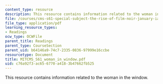 ```yaml
---
content_type: resource
description: This resource contains information related to the woman in the window.
file: /courses/cms-s61-special-subject-the-rise-of-film-noir-january-iap-2012/c76a92f3ac656770a4183b47662fb525_MITCMS_S61_woman_in_window.pdf
file_type: application/pdf
learning_resource_types:
- Readings
ocw_type: OCWFile
parent_title: Readings
parent_type: CourseSection
parent_uid: b64146a9-74c7-2335-0836-97999e16ccbe
resourcetype: Document
title: MITCMS_S61_woman_in_window.pdf
uid: c76a92f3-ac65-6770-a418-3b47662fb525
---
```

This resource contains information related to the woman in the window.

